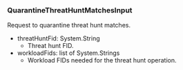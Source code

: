 ### QuarantineThreatHuntMatchesInput
Request to quarantine threat hunt matches.

- threatHuntFid: System.String
  - Threat hunt FID.
- workloadFids: list of System.Strings
  - Workload FIDs needed for the threat hunt operation.
